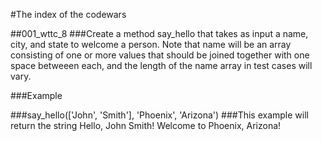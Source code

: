 #The index of the codewars

##001_wttc_8
###Create a method say_hello that takes as input a name, city, and state to welcome a person. Note that name will be an array consisting of one or more values that should be joined together with one space betweeen each, and the length of the name array in test cases will vary.

###Example

###say_hello(['John', 'Smith'], 'Phoenix', 'Arizona')
###This example will return the string Hello, John Smith! Welcome to Phoenix, Arizona!

 
